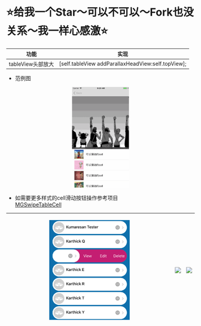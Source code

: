 # ⭐️给我一个Star～可以不可以～Fork也没关系～我一样心感激⭐️

|功能|实现|
|:---:|:---:|
|tableView头部放大|[self.tableView addParallaxHeadView:self.topView];|


- 范例图

<p align="center"><img src="/CFCustomTableView/1.gif" width="30%" /></p>





- 如需要更多样式的cell滑动按钮操作参考项目  
[MGSwipeTableCell](https://github.com/MortimerGoro/MGSwipeTableCell)

|<p align="center"><img src="https://github.com/MortimerGoro/MGSwipeTableCell/blob/master/readme-assets/RoundTableViewCell.png" width="50%" /></p>|<p align="center"><img src="https://raw.githubusercontent.com/MortimerGoro/MGSwipeTableCell/master/readme-assets/clip.gif" /></p>|<p align="center"><img src="https://raw.githubusercontent.com/MortimerGoro/MGSwipeTableCell/master/readme-assets/3d.gif" /></p>|
|:--:|:--:|:--:|

